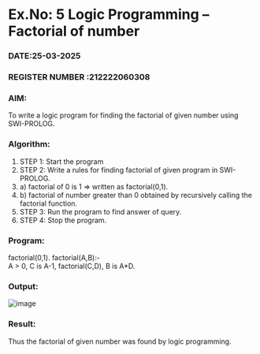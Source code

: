 # Ex.No: 5   Logic Programming – Factorial of number   
### DATE:25-03-2025                                                                           
### REGISTER NUMBER :212222060308 
### AIM: 
To  write  a logic program for finding the factorial of given number using SWI-PROLOG. 
### Algorithm:
1. STEP 1: Start the program
2. STEP 2:  Write a rules for finding factorial of given program in SWI-PROLOG.
3.   a)	factorial of 0 is 1 => written as factorial(0,1).
4.   b)	factorial of number greater than 0 obtained by recursively calling the factorial    function.
5. STEP 3: Run the program  to find answer of  query.
6. STEP 4: Stop the program.

### Program:
factorial(0,1).
factorial(A,B):-  
           A > 0, 
           C is A-1,
           factorial(C,D),
           B is A*D.


### Output:

![image](https://github.com/user-attachments/assets/5c9b67f0-6765-4014-bca7-ecac298f8187)


### Result:
Thus the factorial of given number was found by logic programming. 
